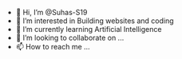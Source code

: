 - 👋 Hi, I’m @Suhas-S19
- 👀 I’m interested in Building websites and coding
- 🌱 I’m currently learning Artificial Intelligence
- 💞️ I’m looking to collaborate on ...
- 📫 How to reach me ...

<!---
Suhas-S19/Suhas-S19 is a ✨ special ✨ repository because its `README.md` (this file) appears on your GitHub profile.
You can click the Preview link to take a look at your changes.
--->
